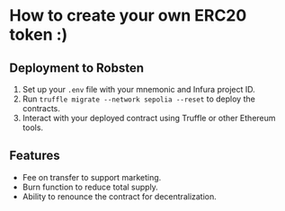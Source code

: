 # How to create your own ERC20 token :)

## Deployment to Robsten
1. Set up your `.env` file with your mnemonic and Infura project ID.
2. Run `truffle migrate --network sepolia --reset` to deploy the contracts.
3. Interact with your deployed contract using Truffle or other Ethereum tools.

## Features
- Fee on transfer to support marketing.
- Burn function to reduce total supply.
- Ability to renounce the contract for decentralization.
